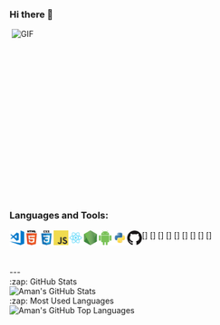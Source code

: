 ### Hi there 👋


<img align="right" alt="GIF" src="https://www.google.com/imgres?imgurl=https%3A%2F%2Fimages.squarespace-cdn.com%2Fcontent%2Fv1%2F5769fc401b631bab1addb2ab%2F1541580611624-TE64QGKRJG8SWAIUS7NS%2Fke17ZwdGBToddI8pDm48kPoswlzjSVMM-SxOp7CV59BZw-zPPgdn4jUwVcJE1ZvWQUxwkmyExglNqGp0IvTJZamWLI2zvYWH8K3-s_4yszcp2ryTI0HqTOaaUohrI8PI6FXy8c9PWtBlqAVlUS5izpdcIXDZqDYvprRqZ29Pw0o%2Fcoding-freak.gif&imgrefurl=https%3A%2F%2Fwww.zugzwang.in%2Fcoding-classes&tbnid=dbrfb5dvHO4gVM&vet=12ahUKEwjJn96Po8btAhUZnEsFHVzLBvoQMygCegUIARDUAQ..i&docid=eN1kaN96UKuSZM&w=800&h=600&q=gif%20for%20coders%20cartoon&hl=en&ved=2ahUKEwjJn96Po8btAhUZnEsFHVzLBvoQMygCegUIARDUAQ" width="500" height="320" />


<br />

### Languages and Tools:

[<img align="left" alt="Visual Studio Code" width="26px" src="https://raw.githubusercontent.com/github/explore/80688e429a7d4ef2fca1e82350fe8e3517d3494d/topics/visual-studio-code/visual-studio-code.png" />]
[<img align="left" alt="HTML" width="26px" src="https://raw.githubusercontent.com/github/explore/80688e429a7d4ef2fca1e82350fe8e3517d3494d/topics/html/html.png" />]
[<img align="left" alt="CSS" width="26px" src="https://raw.githubusercontent.com/github/explore/80688e429a7d4ef2fca1e82350fe8e3517d3494d/topics/css/css.png" />]
[<img align="left" alt="JavaScript" width="26px" src="https://raw.githubusercontent.com/github/explore/80688e429a7d4ef2fca1e82350fe8e3517d3494d/topics/javascript/javascript.png" />]
[<img align="left" alt="React" width="26px" src="https://raw.githubusercontent.com/github/explore/80688e429a7d4ef2fca1e82350fe8e3517d3494d/topics/react/react.png" />]
[<img align="left" alt="Node.js" width="26px" src="https://raw.githubusercontent.com/github/explore/80688e429a7d4ef2fca1e82350fe8e3517d3494d/topics/nodejs/nodejs.png" />]
[<img align="left" alt="Android" width="26px" src="https://raw.githubusercontent.com/github/explore/80688e429a7d4ef2fca1e82350fe8e3517d3494d/topics/android/android.png" />]
[<img align="left" alt="python" width="26px" src="https://raw.githubusercontent.com/github/explore/80688e429a7d4ef2fca1e82350fe8e3517d3494d/topics/python/python.png" />]
[<img align="left" alt="GitHub" width="26px" src="https://raw.githubusercontent.com/github/explore/78df643247d429f6cc873026c0622819ad797942/topics/github/github.png" />]

<br />
<br />
---

  <summary>:zap: GitHub Stats</summary>

  <img align="left" alt="Aman's GitHub Stats" src="https://github-readme-stats.vercel.app/api?username=amansaxena1&show_icons=true&hide_border=true" />
<br />

  <summary>:zap: Most Used Languages</summary>

<img align="left" alt="Aman's GitHub Top Languages" src="https://github-readme-stats.vercel.app/api/top-langs/?username=amansaxena1" />

<br/>

[instagram]: https://www.instagram.com/a.man.saxena/
[linkedin]: https://www.linkedin.com/in/aman-saxena-7307751a9/

